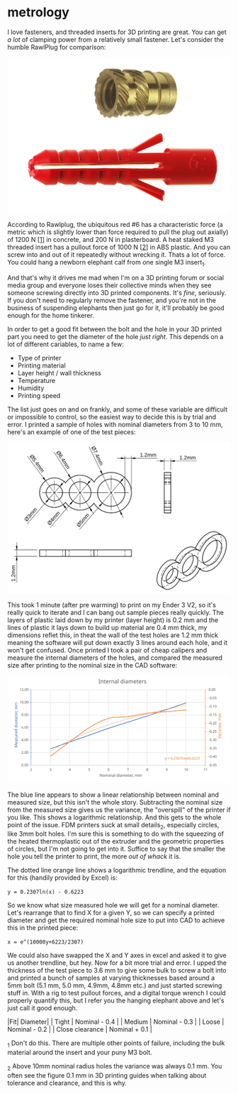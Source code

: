 # metrology
I love fasteners, and threaded inserts for 3D printing are great. You can get *a lot* of clamping power from a relatively small fastener. Let's consider the humble RawlPlug for comparison:

![fasteners](../images/fasteners.png)

According to Rawlplug, the ubiquitous red #6 has a characteristic force (a metric which is slightly lower than force required to pull the plug out axially) of 1200 N [[1]] in concrete, and 200 N in plasterboard. A heat staked M3 threaded insert has a pullout force of 1000 N [[2]] in ABS plastic. And you can screw into and out of it repeatedly without wrecking it. Thats a lot of force. You could hang a newborn elephant calf from one single M3 insert<sub>1</sub>.

And that's why it drives me mad when I'm on a 3D printing forum or social media group and everyone loses their collective minds when they see someone screwing directly into 3D printed components. It's *fine*, seriously. If you don't need to regularly remove the fastener, and you're not in the business of suspending elephants then just go for it, it'll probably be good enough for the home tinkerer.

In order to get a good fit between the bolt and the hole in your 3D printed part you need to get the diameter of the hole *just right*. This depends on a lot of different cariables, to name a few:
- Type of printer
- Printing material
- Layer height / wall thickness
- Temperature
- Humidity 
- Printing speed

The list just goes on and on frankly, and some of these variable are difficult or impossible to control, so the easiest way to decide this is by trial and error. I printed a sample of holes with nominal diameters from 3 to 10 mm, here's an example of one of the test pieces:

![test sample](../images/metrology_1.svg)

This took 1 minute (after pre warming) to print on my Ender 3 V2, so it's really quick to iterate and I can bang out sample pieces really quickly. The layers of plastic laid down by my printer (layer height) is 0.2 mm and the lines of plastic it lays down to build up material are 0.4 mm thick, my dimensions reflet this, in theat the wall of the test holes are 1.2 mm thick meaning the software will put down exactly 3 lines around each hole, and it won't get confused. Once printed I took a pair of cheap calipers and measure the internal diameters of the holes, and compared the measured size after printing to the nominal size in the CAD software:

![results](../images/metrology_results.svg)

The blue line appears to show a linear relationship between nominal and measured size, but this isn't the whole story. Subtracting the nominal size from the measured size gives us the variance, the "overspill" of the printer if you like. This shows a logarithmic relationship. And this gets to the whole point of the issue. FDM printers suck at small details<sub>2</sub>, especially circles, like 3mm bolt holes. I'm sure this is something to do with the squeezing of the heated thermoplastic out of the extruder and the geometric properties of circles, but I'm not going to get into it. Suffice to say that the smaller the hole you tell the printer to print, the more *out of whack* it is.

The dotted line orange line shows a logarithmic trendline, and the equation for this (handily provided by Excel) is:

`y = 0.2307ln(x) - 0.6223`

So we know what size measured hole we will get for a nominal diameter. Let's rearrange that to find X for a given Y, so we can specify a printed diameter and get the required nominal hole size to put into CAD to achieve this in the printed piece:

`x = e^(10000y+6223/2307)`

We could also have swapped the X and Y axes in excel and asked it to give us another trendline, but hey. Now for a bit more trial and error. I upped the thickness of the test piece to 3.6 mm to give some bulk to screw a bolt into and printed a bunch of samples at varying thicknesses based around a 5mm bolt (5.1 mm, 5.0 mm, 4.9mm, 4.8mm etc.) and just started screwing stuff in. With a rig to test pullout forces, and a digital torque wrench I could properly quantify this, but I refer you the hanging elephant above and let's just call it good enough.

|Fit| Diameter|
| Tight | Nominal - 0.4 |
| Medium | Nominal - 0.3 |
| Loose | Nominal - 0.2 |
| Close clearance | Nominal + 0.1 |



[1]: https://www.rawlplug.co.uk/wp-content/uploads/2020/03/Rawlplug_catalogue_Specification_Design_Guide_2020_compressed.pdf#page135 "Specification & Design Guide, Rawlplug"

[2]: https://www.pemnet.com/fastening_products/pdf/sidata.pdf#page=16 "SI Threaded inserts for plastics"

<sub>1</sub> Don't do this. There are multiple other points of failure, including the bulk material around the insert and your puny M3 bolt.

<sub>2</sub> Above 10mm nominal radius holes the variance was always 0.1 mm. You often see the figure 0.1 mm in 3D printing guides when talking about tolerance and clearance, and this is why.
